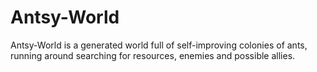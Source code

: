 # Antsy-World
Antsy-World is a generated world full of self-improving colonies of ants, running around searching for resources, enemies and possible allies.
